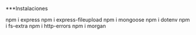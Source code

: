 ***Instalaciones

npm i express
npm i express-fileupload
npm i mongoose
npm i dotenv
npm i fs-extra
npm i http-errors
npm i morgan